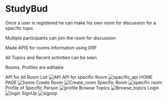 # StudyBud
Once a user is registered he can make his own room for discussion for a specific topic

Multiple participants can join the room for discussion

Made APIS for rooms information using DRF

All Topics and Recent activities can be seen

Rooms, Profiles are editable

API for All Room List
![API](https://github.com/sshubham07/StudyBud/assets/51732065/828bff9a-298d-46ef-ab54-5e3c4cc38e91) 
API for specific Room
![specific_api](https://github.com/sshubham07/StudyBud/assets/51732065/dff846a2-9685-441b-94de-9c5a75275583)
HOME PAGE
![home](https://github.com/sshubham07/StudyBud/assets/51732065/692aae00-501e-4652-86b0-422b23a7f595) 
Create Room 
![Create_room](https://github.com/sshubham07/StudyBud/assets/51732065/1bff4d11-32eb-4647-841c-0347830d10ef)
Specific Room 
![specific room](https://github.com/sshubham07/StudyBud/assets/51732065/04e9a07a-0b22-4208-8f88-d12f1c57839c) 
Profile of Specific Person 
![profile](https://github.com/sshubham07/StudyBud/assets/51732065/3953b3c0-465a-4251-906e-82494abad3a5) 
Browse Topics 
![Browse_topics](https://github.com/sshubham07/StudyBud/assets/51732065/480f0e68-a929-4500-9904-faee9ac757bb) 
Login 
![login](https://github.com/sshubham07/StudyBud/assets/51732065/ceb1a537-c973-445f-8c52-a20911b78ebd) 
SignUp 
![signup](https://github.com/sshubham07/StudyBud/assets/51732065/2605f4ad-af07-468f-8875-d8aeda93b70c)






